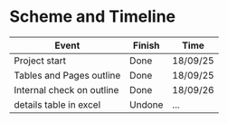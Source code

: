 # Scheme and Timeline
|Event|Finish|Time|
|----|------|----|
|Project start|Done|18/09/25|
|Tables and Pages outline|Done|18/09/25|
|Internal check on outline|Done|18/09/26|
|details table in excel|Undone|...|
